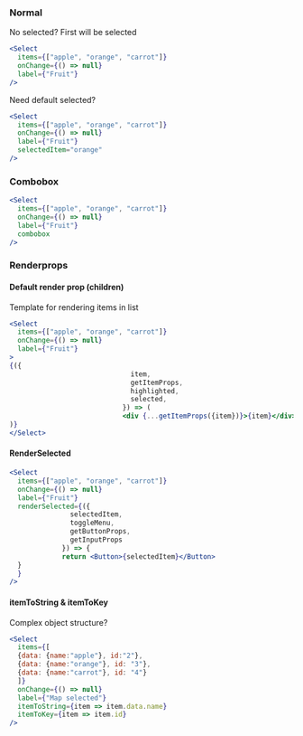 ### Normal
No selected? First will be selected
```jsx
<Select
  items={["apple", "orange", "carrot"]}
  onChange={() => null}
  label={"Fruit"}
/>
```

Need default selected?
```jsx
<Select
  items={["apple", "orange", "carrot"]}
  onChange={() => null}
  label={"Fruit"}
  selectedItem="orange"
/>
```

### Combobox
```jsx
<Select
  items={["apple", "orange", "carrot"]}
  onChange={() => null}
  label={"Fruit"}
  combobox
/>
```


### Renderprops

#### Default render prop (children)
Template for rendering items in list
```jsx
<Select
  items={["apple", "orange", "carrot"]}
  onChange={() => null}
  label={"Fruit"}
>
{({
                              item,
                              getItemProps,
                              highlighted,
                              selected,
                            }) => (
                            <div {...getItemProps({item})}>{item}</div>
)}
</Select>
```

#### RenderSelected
```jsx
<Select
  items={["apple", "orange", "carrot"]}
  onChange={() => null}
  label={"Fruit"}
  renderSelected={({
               selectedItem,
               toggleMenu,
               getButtonProps,
               getInputProps
             }) => {
             return <Button>{selectedItem}</Button>
  }
  }
/>
```

#### itemToString & itemToKey
Complex object structure?
```jsx
<Select
  items={[
  {data: {name:"apple"}, id:"2"},
  {data: {name:"orange"}, id: "3"},
  {data: {name:"carrot"}, id: "4"}
  ]}
  onChange={() => null}
  label={"Map selected"}
  itemToString={item => item.data.name}
  itemToKey={item => item.id}
/>
```